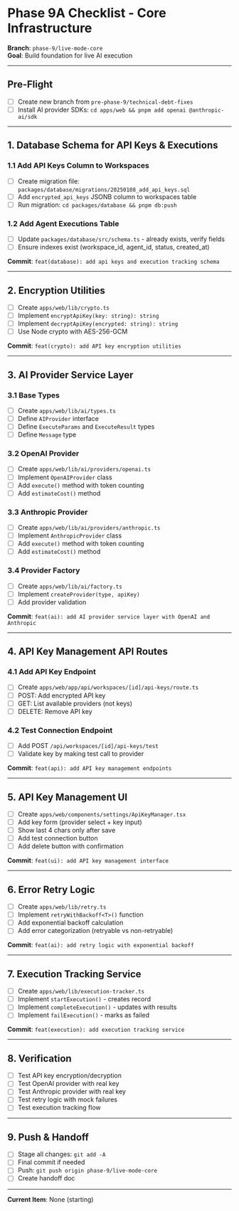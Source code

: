 # Phase 9A Checklist - Core Infrastructure

**Branch**: `phase-9/live-mode-core`  
**Goal**: Build foundation for live AI execution

---

## Pre-Flight

- [ ] Create new branch from `pre-phase-9/technical-debt-fixes`
- [ ] Install AI provider SDKs: `cd apps/web && pnpm add openai @anthropic-ai/sdk`

---

## 1. Database Schema for API Keys & Executions

### 1.1 Add API Keys Column to Workspaces
- [ ] Create migration file: `packages/database/migrations/20250108_add_api_keys.sql`
- [ ] Add `encrypted_api_keys` JSONB column to workspaces table
- [ ] Run migration: `cd packages/database && pnpm db:push`

### 1.2 Add Agent Executions Table
- [ ] Update `packages/database/src/schema.ts` - already exists, verify fields
- [ ] Ensure indexes exist (workspace_id, agent_id, status, created_at)

**Commit**: `feat(database): add api keys and execution tracking schema`

---

## 2. Encryption Utilities

- [ ] Create `apps/web/lib/crypto.ts`
- [ ] Implement `encryptApiKey(key: string): string`
- [ ] Implement `decryptApiKey(encrypted: string): string`
- [ ] Use Node crypto with AES-256-GCM

**Commit**: `feat(crypto): add API key encryption utilities`

---

## 3. AI Provider Service Layer

### 3.1 Base Types
- [ ] Create `apps/web/lib/ai/types.ts`
- [ ] Define `AIProvider` interface
- [ ] Define `ExecuteParams` and `ExecuteResult` types
- [ ] Define `Message` type

### 3.2 OpenAI Provider
- [ ] Create `apps/web/lib/ai/providers/openai.ts`
- [ ] Implement `OpenAIProvider` class
- [ ] Add `execute()` method with token counting
- [ ] Add `estimateCost()` method

### 3.3 Anthropic Provider
- [ ] Create `apps/web/lib/ai/providers/anthropic.ts`
- [ ] Implement `AnthropicProvider` class
- [ ] Add `execute()` method with token counting
- [ ] Add `estimateCost()` method

### 3.4 Provider Factory
- [ ] Create `apps/web/lib/ai/factory.ts`
- [ ] Implement `createProvider(type, apiKey)`
- [ ] Add provider validation

**Commit**: `feat(ai): add AI provider service layer with OpenAI and Anthropic`

---

## 4. API Key Management API Routes

### 4.1 Add API Key Endpoint
- [ ] Create `apps/web/app/api/workspaces/[id]/api-keys/route.ts`
- [ ] POST: Add encrypted API key
- [ ] GET: List available providers (not keys)
- [ ] DELETE: Remove API key

### 4.2 Test Connection Endpoint
- [ ] Add POST `/api/workspaces/[id]/api-keys/test`
- [ ] Validate key by making test call to provider

**Commit**: `feat(api): add API key management endpoints`

---

## 5. API Key Management UI

- [ ] Create `apps/web/components/settings/ApiKeyManager.tsx`
- [ ] Add key form (provider select + key input)
- [ ] Show last 4 chars only after save
- [ ] Add test connection button
- [ ] Add delete button with confirmation

**Commit**: `feat(ui): add API key management interface`

---

## 6. Error Retry Logic

- [ ] Create `apps/web/lib/retry.ts`
- [ ] Implement `retryWithBackoff<T>()` function
- [ ] Add exponential backoff calculation
- [ ] Add error categorization (retryable vs non-retryable)

**Commit**: `feat(ai): add retry logic with exponential backoff`

---

## 7. Execution Tracking Service

- [ ] Create `apps/web/lib/execution-tracker.ts`
- [ ] Implement `startExecution()` - creates record
- [ ] Implement `completeExecution()` - updates with results
- [ ] Implement `failExecution()` - marks as failed

**Commit**: `feat(execution): add execution tracking service`

---

## 8. Verification

- [ ] Test API key encryption/decryption
- [ ] Test OpenAI provider with real key
- [ ] Test Anthropic provider with real key
- [ ] Test retry logic with mock failures
- [ ] Test execution tracking flow

---

## 9. Push & Handoff

- [ ] Stage all changes: `git add -A`
- [ ] Final commit if needed
- [ ] Push: `git push origin phase-9/live-mode-core`
- [ ] Create handoff doc

---

**Current Item**: None (starting)
